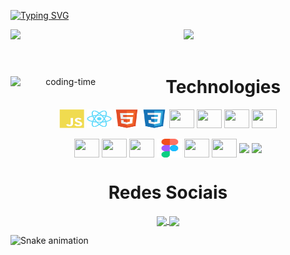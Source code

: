 [![Typing
SVG](https://readme-typing-svg.demolab.com?font=Rowdies&duration=3000&pause=1&color=FFFFFF&multiline=true&width=435&height=70&lines=Hi+there+!;Welcome+to+my+github+page)](https://git.io/typing-svg)

<div>
	<img
		width="45%"
		src="https://github-readme-stats.vercel.app/api?username=brenolg&show_icons=true&theme=transparent" />
	<img
		align="right"
		width="45%"
		src="https://github-readme-stats.vercel.app/api/top-langs/?username=brenolg&show_icons=true&theme=transparent&layout=compact" />
</div>

<div align="center">
	<div style="display: inline_block">
		<br />
		<div align="center">
			<img
				align="left"
				width="35%"
				alt="coding-time"
				src="https://31.media.tumblr.com/2e8986a1b1c062623cea1b9edaddcc52/tumblr_mup3qzOPsX1rk0k2jo1_500.gif" />
			<h1 align="center">Technologies</h1>
			<div>
				<img
					align="center"
					height="30"
					width="40"
					src="https://raw.githubusercontent.com/devicons/devicon/master/icons/javascript/javascript-plain.svg" />
				<img
					align="center"
					height="30"
					width="40"
					src="https://raw.githubusercontent.com/devicons/devicon/master/icons/react/react-original.svg" />
				<img
					align="center"
					height="30"
					width="40"
					src="https://raw.githubusercontent.com/devicons/devicon/master/icons/html5/html5-original.svg" />
				<img
					align="center"
					height="30"
					width="40"
					src="https://raw.githubusercontent.com/devicons/devicon/master/icons/css3/css3-original.svg" />
				<img
					align="center"
					height="30"
					width="40"
					src="https://www.vectorlogo.zone/logos/github/github-tile.svg" />
				<img
					align="center"
					height="30"
					width="40"
					src="https://cdn.jsdelivr.net/gh/devicons/devicon/icons/git/git-original.svg" />
				<img
					align="center"
					height="30"
					width="40"
					src="https://www.vectorlogo.zone/logos/jestjsio/jestjsio-icon.svg" />
				<img
					align="center"
					height="30"
					width="40"
					src="https://testing-library.com/img/octopus-128x128.png" />
				<br />
			</div>
			<br />
			<div>
				<img
					align="center"
					height="30"
					width="40"
					src="https://cdn.jsdelivr.net/gh/devicons/devicon/icons/docker/docker-plain.svg" />
				<img
					align="center"
					height="30"
					width="40"
					src="https://cdn.worldvectorlogo.com/logos/redux.svg" />
				<img
					align="center"
					height="30"
					width="40"
					src="https://www.vectorlogo.zone/logos/eslint/eslint-icon.svg" />
				<img
					align="center"
					height="30"
					width="40"
					src="https://github.com/devicons/devicon/blob/v2.15.1/icons/figma/figma-original.svg" />
				<img
					align="center"
					height="30"
					width="40"
					src="https://upload.vectorlogo.zone/logos/getbootstrap/images/987f8f6c-263a-47b1-a85d-853cfca215d9.svg" />
				<img
					align="center"
					height="30"
					width="40"
					src="https://user-images.githubusercontent.com/103611470/212475683-30aa8c88-7c9c-4176-a385-64daefc2f63e.png" />
				<img
					align="center"
					height="30"
					src="https://user-images.githubusercontent.com/103611470/212475773-3c7263dd-43b7-4b24-8611-7d7992fa99d7.png" />
				<img
					align="center"
					height="30"
					src="https://user-images.githubusercontent.com/103611470/212475815-a3154e78-68ac-4d4b-b5d5-6e4168a69948.png" />
			</div>
		</div>
	</div>
</div>

<div align="center">
	<h1>Redes Sociais</h1>
	<a href="mailto: brenolgar@gmail.com">
		<img
			align="center"
			height="50"
			src="https://user-images.githubusercontent.com/103611470/212475905-d14fd4fa-4ea5-41a4-a161-12c1cd42e277.png" />
	</a>
	<a
		href="http://www.linkedin.com/in/breno-lg"
		target="_blank"
		rel="noreferrer">
		<img
			align="center"
			height="50"
			src="https://user-images.githubusercontent.com/103611470/212475971-cbf5aa0a-6714-4b8e-b5ae-4f64817ad12a.png" />
	</a>
</div>

![Snake animation](https://github.com/brenolg/brenolg/blob/output/github-contribution-grid-snake.svg)
